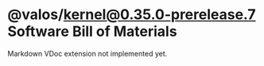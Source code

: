 # @valos/kernel@0.35.0-prerelease.7 Software Bill of Materials

Markdown VDoc extension not implemented yet.

